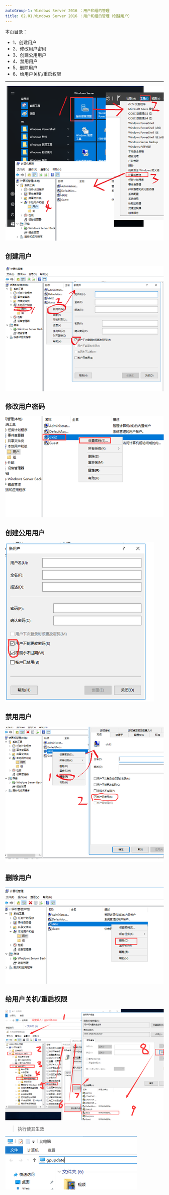 ```yaml
---
autoGroup-1: Windows Server 2016 ：用户和组的管理
title: 02.01.Windows Server 2016 ：用户和组的管理（创建用户）
---
```


本页目录：
- 1、创建用户
- 2、修改用户密码
- 3、创建公用用户
- 4、禁用用户
- 5、删除用户
- 6、给用户关机/重启权限

***

![](./image/02.01-1.png)

## 创建用户

![](./image/02.01-2.png)

## 修改用户密码

![](./image/02.01-3.png)

## 创建公用用户

![](./image/02.01-4.png)

## 禁用用户

![](./image/02.01-5.png)

## 删除用户

![](./image/02.01-6.png)

## 给用户关机/重启权限

![](./image/02.01-7.png)

> 执行使其生效

![](./image/02.01-8.png)


